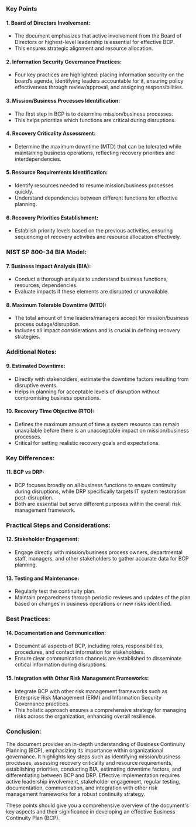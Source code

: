 

### Key Points

#### 1. **Board of Directors Involvement:**
   - The document emphasizes that active involvement from the Board of Directors or highest-level leadership is essential for effective BCP.
   - This ensures strategic alignment and resource allocation.

#### 2. **Information Security Governance Practices:**
   - Four key practices are highlighted: placing information security on the board’s agenda, identifying leaders accountable for it, ensuring policy effectiveness through review/approval, and assigning responsibilities.

#### 3. **Mission/Business Processes Identification:**
   - The first step in BCP is to determine mission/business processes.
   - This helps prioritize which functions are critical during disruptions.

#### 4. **Recovery Criticality Assessment:**
   - Determine the maximum downtime (MTD) that can be tolerated while maintaining business operations, reflecting recovery priorities and interdependencies.

#### 5. **Resource Requirements Identification:**
   - Identify resources needed to resume mission/business processes quickly.
   - Understand dependencies between different functions for effective planning.

#### 6. **Recovery Priorities Establishment:**
   - Establish priority levels based on the previous activities, ensuring sequencing of recovery activities and resource allocation effectively.

### NIST SP 800-34 BIA Model:

#### 7. **Business Impact Analysis (BIA):**
   - Conduct a thorough analysis to understand business functions, resources, dependencies.
   - Evaluate impacts if these elements are disrupted or unavailable.

#### 8. **Maximum Tolerable Downtime (MTD):**
   - The total amount of time leaders/managers accept for mission/business process outage/disruption.
   - Includes all impact considerations and is crucial in defining recovery strategies.

### Additional Notes:

#### 9. **Estimated Downtime:**
   - Directly with stakeholders, estimate the downtime factors resulting from disruptive events.
   - Helps in planning for acceptable levels of disruption without compromising business operations.

#### 10. **Recovery Time Objective (RTO):**
   - Defines the maximum amount of time a system resource can remain unavailable before there is an unacceptable impact on mission/business processes.
   - Critical for setting realistic recovery goals and expectations.

### Key Differences:

#### 11. **BCP vs DRP:**
   - BCP focuses broadly on all business functions to ensure continuity during disruptions, while DRP specifically targets IT system restoration post-disruption.
   - Both are essential but serve different purposes within the overall risk management framework.

### Practical Steps and Considerations:

#### 12. **Stakeholder Engagement:**
   - Engage directly with mission/business process owners, departmental staff, managers, and other stakeholders to gather accurate data for BCP planning.

#### 13. **Testing and Maintenance:**
   - Regularly test the continuity plan.
   - Maintain preparedness through periodic reviews and updates of the plan based on changes in business operations or new risks identified.

### Best Practices:

#### 14. **Documentation and Communication:**
   - Document all aspects of BCP, including roles, responsibilities, procedures, and contact information for stakeholders.
   - Ensure clear communication channels are established to disseminate critical information during disruptions.

#### 15. **Integration with Other Risk Management Frameworks:**
   - Integrate BCP with other risk management frameworks such as Enterprise Risk Management (ERM) and Information Security Governance practices.
   - This holistic approach ensures a comprehensive strategy for managing risks across the organization, enhancing overall resilience.

### Conclusion:
The document provides an in-depth understanding of Business Continuity Planning (BCP), emphasizing its importance within organizational governance. It highlights key steps such as identifying mission/business processes, assessing recovery criticality and resource requirements, establishing priorities, conducting BIA, estimating downtime factors, and differentiating between BCP and DRP. Effective implementation requires active leadership involvement, stakeholder engagement, regular testing, documentation, communication, and integration with other risk management frameworks for a robust continuity strategy.

These points should give you a comprehensive overview of the document's key aspects and their significance in developing an effective Business Continuity Plan (BCP).
